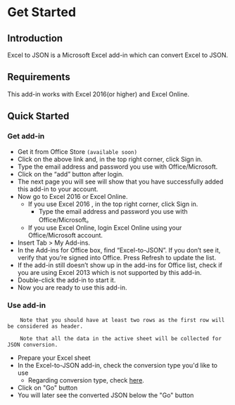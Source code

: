 # Get Started
 <a name="Introduction"></a> 
## Introduction

Excel to JSON is a Microsoft Excel add-in which can convert Excel to JSON.
 <a name="Requirements"></a> 
## Requirements
This add-in works with Excel 2016(or higher) and Excel Online.
 <a name="Quickstarted"></a> 
## Quick Started
 <a name="Getadd-in"></a> 
### Get add-in

* Get it from Office Store `(available soon)`
* Click on the above link and, in the top right corner, click Sign in.
* Type the email address and password you use with Office/Microsoft.
* Click on the “add” button after login.
* The next page you will see will show that you have successfully added this add-in to your account.
* Now go to Excel 2016 or Excel Online.
	* If you use Excel 2016 , in the top right corner, click Sign in.
		* Type the email address and password you use with Office/Microsoft。
	* If you use Excel Online, login Excel Online using your Office/Microsoft account.
* Insert Tab > My Add-ins.
* In the Add-ins for Office box, find “Excel-to-JSON”. If you don’t see it, verify that you’re signed into Office. Press Refresh to update the list.
* If the add-in still doesn’t show up in the add-ins for Office list, check if you are using Excel 2013 which is not supported by this add-in.
* Double-click the add-in to start it.
* Now you are ready to use this add-in.
 <a name="Useadd-in"></a> 
### Use add-in

		Note that you should have at least two rows as the first row will be considered as header.

		Note that all the data in the active sheet will be collected for JSON conversion.

* Prepare your Excel sheet
* In the Excel-to-JSON add-in, check the conversion type you'd like to use
	* Regarding conversion type, check [here]().
* Click on "Go" button
* You will later see the converted JSON below the "Go" button





